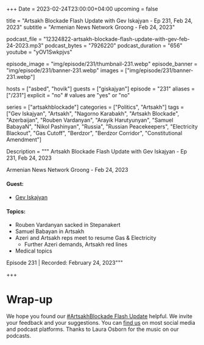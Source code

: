+++
Date = 2023-02-24T23:00:00+04:00
upcoming = false 

title = "Artsakh Blockade Flash Update with Gev Iskajyan - Ep 231, Feb 24, 2023"
subtitle = "Armenian News Network Groong - Feb 24, 2023"

podcast_file = "12324822-artsakh-blockade-flash-update-with-gev-feb-24-2023.mp3"
podcast_bytes = "7926220"
podcast_duration = "656"
youtube = "yOV1Swkpjvs"

episode_image = "img/episode/231/thumbnail-231.webp"
episode_banner = "img/episode/231/banner-231.webp"
images = ["img/episode/231/banner-231.webp"]

hosts = ["asbed", "hovik"]
guests = ["giskajyan"]
episode = "231"
aliases = ["/231"]
explicit = "no" # values are "yes" or "no"


series = ["artsakhblockade"]
categories = ["Politics", "Artsakh"]
tags = ["Gev Iskajyan", "Artsakh", "Nagorno Karabakh", "Artsakh Blockade", "Azerbaijan", "Rouben Vardanyan", "Arayik Harutyunyan", "Samuel BabayaN", "Nikol Pashinyan", "Russia", "Russian Peacekeepers", "Electricity Blackout", "Gas Cutoff", "Berdzor", "Berdzor Corridor", "Constitutional Amendment"]

Description = """
Artsakh Blockade Flash Update with Gev Iskajyan - Ep 231, Feb 24, 2023

Armenian News Network Groong - Feb 24, 2023

#### Guest: 
* [Gev Iskajyan](/guest/giskajyan)

#### Topics:
* Rouben Vardanyan sacked in Stepanakert
* Samuel Babayan in Artsakh
* Azeri and Artsakh reps meet to resume Gas & Electricity
    * Further Azeri demands, Artsakh red lines
* Medical topics

Episode 231 | Recorded: February 24, 2023"""

+++

# Wrap-up

We hope you found our [#ArtsakhBlockade Flash Update](https://podcasts.groong.org/) helpful. We invite your feedback and your suggestions. You can [find us](https://linktr.ee/groong) on most social media and podcast platforms. Thanks to Laura Osborn for the music on our podcasts.
